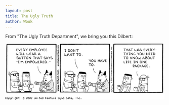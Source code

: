 ```yaml
---
layout: post
title: The Ugly Truth
author: Wook
---
```


From "The Ugly Truth Department", we bring you this Dilbert:

![dilbert20020309](/assets/pics/dilbert20020309.gif)
